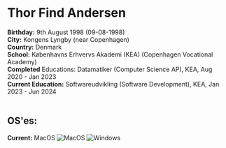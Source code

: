 # Thor Find Andersen
__Birthday:__ 9th August 1998 (09-08-1998)<br>
__City:__ Kongens Lyngby (near Copenhagen)<br>
__Country:__ Denmark<br>
__School:__ Københavns Erhvervs Akademi (KEA) (Copenhagen Vocational Academy)<br>
__Completed__ Educations: Datamatiker (Computer Science AP), KEA, Aug 2020 - Jan 2023<br>
__Current Education:__ Softwareudvikling (Software Development), KEA, Jan 2023 - Jun 2024<br>
<br>
## OS'es:
__Current:__ MacOS
![MacOS](https://shields.io/badge/MacOS--9cf?style=flat-square&logo=apple&&logoColor=black)
![Windows](https://img.shields.io/badge/Windows-0078D6?style=flat-square&logo=windows&logoColor=white)
